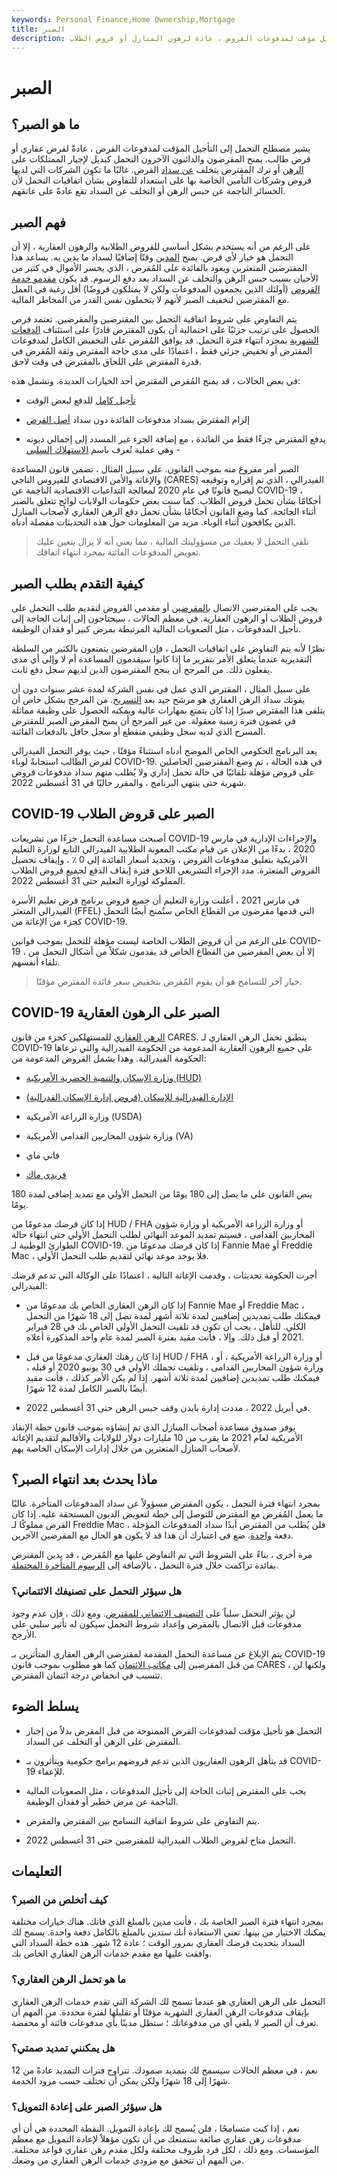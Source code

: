 ```yaml
---
keywords: Personal Finance,Home Ownership,Mortgage
title: الصبر
description: التحمل هو شكل من أشكال تخفيف السداد التي تنطوي على تأجيل مؤقت لمدفوعات القروض ، عادة لرهون المنازل أو قروض الطلاب.
---
```


# الصبر
## ما هو الصبر؟

يشير مصطلح التحمل إلى التأجيل المؤقت لمدفوعات القرض ، عادةً لقرض عقاري أو قرض طالب. يمنح المقرضون والدائنون الآخرون التحمل كبديل لإجبار الممتلكات على [الرهن](/foreclosure) أو ترك المقترض يتخلف [عن سداد](/default2) القرض. غالبًا ما تكون الشركات التي لديها قروض وشركات التأمين الخاصة بها على استعداد للتفاوض بشأن اتفاقيات التحمل لأن الخسائر الناجمة عن حبس الرهن أو التخلف عن السداد تقع عادةً على عاتقهم.

## فهم الصبر

على الرغم من أنه يستخدم بشكل أساسي للقروض الطلابية والرهون العقارية ، إلا أن التحمل هو خيار لأي قرض. يمنح [المدين](/debtor) وقتًا إضافيًا لسداد ما يدين به. يساعد هذا المقترضين المتعثرين ويعود بالفائدة على المُقرض ، الذي يخسر الأموال في كثير من الأحيان بسبب حبس الرهن والتخلف عن السداد بعد دفع الرسوم. قد يكون [مقدمو خدمة القروض](/loan_servicing) (أولئك الذين يجمعون المدفوعات ولكن لا يمتلكون قروضًا) أقل رغبة في العمل مع المقترضين لتخفيف الصبر لأنهم لا يتحملون نفس القدر من المخاطر المالية.

يتم التفاوض على شروط اتفاقية التحمل بين المقترضين والمقرضين. تعتمد فرص الحصول على ترتيب جزئيًا على احتمالية أن يكون المقترض قادرًا على استئناف [الدفعات الشهرية](/payment) بمجرد انتهاء فترة التحمل. قد يوافق المُقرض على التخفيض الكامل لمدفوعات المقترض أو تخفيض جزئي فقط ، اعتمادًا على مدى حاجة المقترض وثقة المُقرض في قدرة المقترض على اللحاق بالمقترض في وقت لاحق.

في بعض الحالات ، قد يمنح المُقرض المقترض أحد الخيارات العديدة. وتشمل هذه:

- [تأجيل كامل](/moratorium) للدفع لبعض الوقت

- إلزام المقترض بسداد مدفوعات الفائدة دون سداد [أصل القرض](/principal)

- يدفع المقترض جزءًا فقط من الفائدة ، مع إضافة الجزء غير المسدد إلى إجمالي ديونه - وهي عملية تُعرف باسم [الاستهلاك السلبي](/negativeamortization)

الصبر أمر مفروغ منه بموجب القانون. على سبيل المثال ، تضمن قانون المساعدة والإغاثة والأمن الاقتصادي للفيروس التاجي (CARES) الفيدرالي ، الذي تم إقراره وتوقيعه ليصبح قانونًا في عام 2020 لمعالجة التداعيات الاقتصادية الناجمة عن COVID-19 ، أحكامًا بشأن تحمل قروض الطلاب. كما سنت بعض حكومات الولايات لوائح تتعلق بالصبر أثناء الجائحة. كما وضع القانون أحكامًا بشأن تحمل دفع الرهن العقاري لأصحاب المنازل الذين يكافحون أثناء الوباء. مزيد من المعلومات حول هذه التحديثات مفصلة أدناه.

> تلقي التحمل لا يعفيك من مسؤوليتك المالية ، مما يعني أنه لا يزال يتعين عليك تعويض المدفوعات الفائتة بمجرد انتهاء اتفاقك.

>

## كيفية التقدم بطلب الصبر

يجب على المقترضين الاتصال [بالمقرضين](/lender) أو مقدمي القروض لتقديم طلب التحمل على قروض الطلاب أو الرهون العقارية. في معظم الحالات ، سيحتاجون إلى إثبات الحاجة إلى تأجيل المدفوعات ، مثل الصعوبات المالية المرتبطة بمرض كبير أو فقدان الوظيفة.

نظرًا لأنه يتم التفاوض على اتفاقيات التحمل ، فإن المقرضين يتمتعون بالكثير من السلطة التقديرية عندما يتعلق الأمر بتقرير ما إذا كانوا سيقدمون المساعدة أم لا وإلى أي مدى يفعلون ذلك. من المرجح أن ينجح المقترضون الذين لديهم سجل دفع ثابت.

على سبيل المثال ، المقترض الذي عمل في نفس الشركة لمدة عشر سنوات دون أن يفوتك سداد الرهن العقاري هو مرشح جيد بعد [التسريح](/layoff). من المرجح بشكل خاص أن يتلقى هذا المقترض صبرًا إذا كان يتمتع بمهارات عالية ويمكنه الحصول على وظيفة مماثلة في غضون فترة زمنية معقولة. من غير المرجح أن يمنح المقرض الصبر للمقترض المسرح الذي لديه سجل وظيفي متقطع أو سجل حافل بالدفعات الفائتة.

يعد البرنامج الحكومي الخاص الموضح أدناه استثناءً مؤقتًا ، حيث يوفر التحمل الفيدرالي لقرض الطالب استجابةً لوباء COVID-19. في هذه الحالة ، تم وضع المقترضين الحاصلين على قروض مؤهلة تلقائيًا في حالة تحمل إداري ولا يُطلب منهم سداد مدفوعات قروض شهرية حتى ينتهي البرنامج ، والمقرر حاليًا في 31 أغسطس 2022.

## COVID-19 الصبر على قروض الطلاب

أصبحت مساعدة التحمل جزءًا من تشريعات COVID-19 والإجراءات الإدارية في مارس 2020 ، بدءًا من الإعلان عن قيام مكتب المعونة الطلابية الفيدرالي التابع لوزارة التعليم الأمريكية بتعليق مدفوعات القروض ، وتحديد أسعار الفائدة إلى 0 ٪ ، وإيقاف تحصيل القروض المتعثرة. مدد الإجراء التشريعي اللاحق فترة إيقاف الدفع لجميع قروض الطلاب المملوكة لوزارة التعليم حتى 31 أغسطس 2022.

في مارس 2021 ، أعلنت وزارة التعليم أن جميع قروض برنامج قرض تعليم الأسرة الفيدرالي المتعثر (FFEL) التي قدمها مقرضون من القطاع الخاص ستُمنح أيضًا التحمل كجزء من الإغاثة من COVID-19.

على الرغم من أن قروض الطلاب الخاصة ليست مؤهلة للتحمل بموجب قوانين COVID-19 ، إلا أن بعض المقرضين من القطاع الخاص قد يقدمون شكلاً من أشكال التحمل من تلقاء أنفسهم.

> خيار آخر للتسامح هو أن يقوم المُقرض بتخفيض سعر فائدة المقترض مؤقتًا.

>

## COVID-19 الصبر على الرهون العقارية

[الرهن العقاري](/mortgage_forbearance_agreement) للمستهلكين كجزء من قانون CARES. ينطبق تحمل الرهن العقاري لـ COVID-19 على جميع الرهون العقارية المدعومة من الحكومة الفيدرالية والتي ترعاها الحكومة الفيدرالية. وهذا يشمل القروض المدعومة من:

- [وزارة الإسكان والتنمية الحضرية الأمريكية (HUD)](/us-department-housing-urban-development-hud)

- [الإدارة الفيدرالية للإسكان (قروض إدارة الإسكان الفدرالية)](/fhaloan)

- وزارة الزراعة الأمريكية (USDA)

- وزارة شؤون المحاربين القدامى الأمريكية (VA)

- فاني ماي

- [فريدي ماك](/freddiemac)

ينص القانون على ما يصل إلى 180 يومًا من التحمل الأولي مع تمديد إضافي لمدة 180 يومًا.

إذا كان قرضك مدعومًا من HUD / FHA أو وزارة الزراعة الأمريكية أو وزارة شؤون المحاربين القدامى ، فسيتم تمديد الموعد النهائي لطلب التحمل الأولي حتى انتهاء حالة الطوارئ الوطنية لـ COVID-19. إذا كان قرضك مدعومًا من Fannie Mae أو Freddie Mac ، فلا يوجد موعد نهائي لتقديم طلب التحمل الأولي.

أجرت الحكومة تحديثات ، وقدمت الإغاثة التالية ، اعتمادًا على الوكالة التي تدعم قرضك الفيدرالي:

- إذا كان الرهن العقاري الخاص بك مدعومًا من Fannie Mae أو Freddie Mac ، فيمكنك طلب تمديدين إضافيين لمدة ثلاثة أشهر لمدة تصل إلى 18 شهرًا من التحمل الكلي. للتأهل ، يجب أن تكون قد تلقيت التحمل الأولي الخاص بك في 28 فبراير 2021 أو قبل ذلك. وإلا ، فأنت مقيد بفترة الصبر لمدة عام واحد المذكورة أعلاه.

- إذا كان رهنك العقاري مدعومًا من قبل HUD / FHA ، أو وزارة الزراعة الأمريكية ، أو وزارة شؤون المحاربين القدامى ، وتلقيت تحملك الأولي في 30 يونيو 2020 أو قبله ، فيمكنك طلب تمديدين إضافيين لمدة ثلاثة أشهر. إذا لم يكن الأمر كذلك ، فأنت مقيد أيضًا بالصبر الكامل لمدة 12 شهرًا.

- في أبريل 2022 ، مددت إدارة بايدن وقف حبس الرهن حتى 31 أغسطس 2022.

يوفر صندوق مساعدة أصحاب المنازل الذي تم إنشاؤه بموجب قانون خطة الإنقاذ الأمريكية لعام 2021 ما يقرب من 10 مليارات دولار للولايات والأقاليم لتقديم الإغاثة لأصحاب المنازل المتعثرين من خلال إدارات الإسكان الخاصة بهم.

## ماذا يحدث بعد انتهاء الصبر؟

بمجرد انتهاء فترة التحمل ، يكون المقترض مسؤولاً عن سداد المدفوعات المتأخرة. غالبًا ما يعمل المُقرض مع المقترض للتوصل إلى خطة لتعويض الديون المستحقة عليه. إذا كان القرض مملوكًا لـ Freddie Mac ، فلن يُطلب من المقترض أبدًا سداد المدفوعات المؤجلة دفعة [واحدة](/lump-sum-payment). ضع في اعتبارك أن هذا قد لا يكون هو الحال مع المقرضين الآخرين.

مرة أخرى ، بناءً على الشروط التي تم التفاوض عليها مع المُقرض ، قد يدين المقترض بفائدة تراكمت خلال فترة التحمل ، بالإضافة إلى [الرسوم المتأخرة المحتملة](/late-fee).

### هل سيؤثر التحمل على تصنيفك الائتماني؟

لن يؤثر التحمل سلباً على [التصنيف الائتماني للمقترض](/creditrating). ومع ذلك ، فإن عدم وجود مدفوعات قبل الاتصال بالمقرض وإعداد شروط التحمل سيكون له تأثير سلبي على الأرجح.

يتم الإبلاغ عن مساعدة التحمل المقدمة لمقترضى الرهن العقاري المتأثرين بـ COVID-19 من قبل المقرضين إلى [مكاتب الائتمان](/creditbureau) كما هو مطلوب بموجب قانون CARES ، ولكنها لن تتسبب في انخفاض درجة ائتمان المقترض.

## يسلط الضوء

- التحمل هو تأجيل مؤقت لمدفوعات القرض الممنوحة من قبل المقرض بدلاً من إجبار المقترض على الرهن أو التخلف عن السداد.

- قد يتأهل الرهون العقاريون الذين تدعم قروضهم برامج حكومية ويتأثرون بـ COVID-19 للإعفاء.

- يجب على المقترض إثبات الحاجة إلى تأجيل المدفوعات ، مثل الصعوبات المالية الناجمة عن مرض خطير أو فقدان الوظيفة.

- يتم التفاوض على شروط اتفاقية التسامح بين المقترض والمقرض.

- التحمل متاح لقروض الطلاب الفيدرالية للمقترضين حتى 31 أغسطس 2022.

## التعليمات

### كيف أتخلص من الصبر؟

بمجرد انتهاء فترة الصبر الخاصة بك ، فأنت مدين بالمبلغ الذي فاتك. هناك خيارات مختلفة يمكنك الاختيار من بينها. تعني الاستعادة أنك ستدين بالمبلغ بالكامل دفعة واحدة. يسمح لك السداد بتحديث قرضك العقاري بمرور الوقت ؛ عادة 12 شهر. هذه خطة السداد التي وافقت عليها مع مقدم خدمات الرهن العقاري الخاص بك.

### ما هو تحمل الرهن العقاري؟

التحمل على الرهن العقاري هو عندما تسمح لك الشركة التي تقدم خدمات الرهن العقاري بإيقاف مدفوعات الرهن العقاري الشهرية مؤقتًا أو تقليلها لفترة محددة. من المهم أن تعرف أن الصبر لا يلغي أي من مدفوعاتك ؛ ستظل مدينًا بأي مدفوعات فائتة أو مخفضة.

### هل يمكنني تمديد صمتي؟

نعم ، في معظم الحالات سيسمح لك بتمديد صمودك. تتراوح فترات التمديد عادةً من 12 شهرًا إلى 18 شهرًا ولكن يمكن أن تختلف حسب مزود الخدمة.

### هل سيؤثر الصبر على إعادة التمويل؟

نعم ، إذا كنت متسامحًا ، فلن يُسمح لك بإعادة التمويل. النقطة المحددة هي أن أي مدفوعات رهن عقاري ضائعة ستمنعك من أن تكون مؤهلاً لإعادة التمويل مع معظم المؤسسات. ومع ذلك ، لكل فرد ظروف مختلفة ولكل مقدم رهن عقاري قواعد مختلفة. من المهم أن تتحقق مع مزودي خدمات الرهن العقاري من وضعك.

